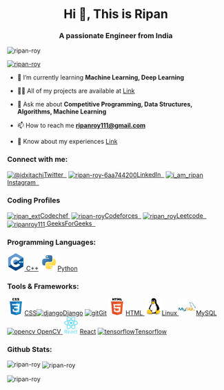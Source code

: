 <h1 align="center">Hi 👋, This is Ripan</h1>
<h3 align="center">A passionate Engineer from India</h3>

<p align="left"> <img src="https://komarev.com/ghpvc/?username=ripan-roy&label=Profile%20views&color=0e75b6&style=flat" alt="ripan-roy" /> </p>

<p align="left"> <a href="https://github.com/ryo-ma/github-profile-trophy"><img src="https://github-profile-trophy.vercel.app/?username=ripan-roy" alt="ripan-roy" /></a> </p>

<!-- <p align="left"> <a href="https://twitter.com/IDxItachi?t=pjiPCDcqOHjPzsWEL-mNQg&s=09" target="blank"><img src="https://img.shields.io/twitter/follow/IDxItachi?logo=twitter&style=for-the-badge" alt="Ripan Roy" /></a> </p> -->

- 🌱 I’m currently learning **Machine Learning, Deep Learning**

- 👨‍💻 All of my projects are available at [Link](https://ripan.dev)

- 💬 Ask me about **Competitive Programming, Data Structures, Algorithms, Machine Learning**

- 📫 How to reach me **ripanroy111@gmail.com**

- 📄 Know about my experiences [Link](https://drive.google.com/file/d/1cfovKthwL2rMtzsaMPJr7DiJOq_r9qwG/view?usp=sharing)



<!-- Socials -->
<h3>Connect with me:</h3>
<p align="left">
<a href="https://twitter.com/@idxitachi" target="blank"><img align="center" src="https://raw.githubusercontent.com/rahuldkjain/github-profile-readme-generator/master/src/images/icons/Social/twitter.svg" alt="@idxitachi" height="30" width="40" />Twitter &nbsp</a>
<a href="https://linkedin.com/in/ripan-roy-6aa744200" target="blank"><img align="center" src="https://raw.githubusercontent.com/rahuldkjain/github-profile-readme-generator/master/src/images/icons/Social/linked-in-alt.svg" alt="ripan-roy-6aa744200" height="30" width="40" />LinkedIn &nbsp</a>
<a href="https://instagram.com/i_am_ripan" target="blank"><img align="center" src="https://raw.githubusercontent.com/rahuldkjain/github-profile-readme-generator/master/src/images/icons/Social/instagram.svg" alt="i_am_ripan" height="30" width="40" />Instagram &nbsp</a>
</p>

<!-- Coding Profiles -->  
<h3 align="left">Coding Profiles</h3>
<p align="left">
<a href="https://www.codechef.com/users/ripan_ext" target="blank"><img align="center" src="https://cdn.jsdelivr.net/npm/simple-icons@3.1.0/icons/codechef.svg" alt="ripan_ext" height="30" width="40" /><span>Codechef</span>&nbsp</a>   
<a href="https://codeforces.com/profile/ripan-roy" target="blank"><img align="center" src="https://raw.githubusercontent.com/rahuldkjain/github-profile-readme-generator/master/src/images/icons/Social/codeforces.svg" alt="ripan-roy" height="30" width="40" />Codeforces &nbsp</a>
<a href="https://www.leetcode.com/ripan_roy" target="blank"><img align="center" src="https://raw.githubusercontent.com/rahuldkjain/github-profile-readme-generator/master/src/images/icons/Social/leet-code.svg" alt="ripan_roy" height="30" width="40" />Leetcode &nbsp</a> 
<a href="https://auth.geeksforgeeks.org/user/ripanroy111" target="blank"><img align="center" src="https://raw.githubusercontent.com/rahuldkjain/github-profile-readme-generator/master/src/images/icons/Social/geeks-for-geeks.svg" alt="ripanroy111" height="30" width="40" /> GeeksForGeeks &nbsp</a>
</p>

<!-- Languages -->

<h3 align="left">Programming Languages:</h3>
<p align="left"><a href="https://www.w3schools.com/cpp/" target="_blank" rel="noreferrer"> <img src="https://raw.githubusercontent.com/devicons/devicon/master/icons/cplusplus/cplusplus-original.svg" alt="cplusplus" width="40" height="40"/> C++</a> <a href="https://www.python.org" target="_blank" rel="noreferrer"> <img src="https://raw.githubusercontent.com/devicons/devicon/master/icons/python/python-original.svg" alt="python" width="40" height="40"/><span >Python</span></a>
</p>
<h3 align="left">Tools & Frameworks:</h3>
<p>
<a href="https://www.w3schools.com/css/" target="_blank" rel="noreferrer"> <img src="https://raw.githubusercontent.com/devicons/devicon/master/icons/css3/css3-original-wordmark.svg" alt="css3" width="40" height="40"/>CSS</a><a href="https://www.djangoproject.com/" target="_blank" rel="noreferrer"><img src="https://cdn.worldvectorlogo.com/logos/django.svg" alt="django" width="40" height="40"/>Django</a> <a href="https://git-scm.com/" target="_blank" rel="noreferrer"> <img src="https://www.vectorlogo.zone/logos/git-scm/git-scm-icon.svg" alt="git" width="40" height="40"/>Git</a> <a href="https://www.w3.org/html/" target="_blank" rel="noreferrer"> <img src="https://raw.githubusercontent.com/devicons/devicon/master/icons/html5/html5-original-wordmark.svg" alt="html5" width="40" height="40"/>HTML</a><a href="https://www.linux.org/" target="_blank" rel="noreferrer"> <img src="https://raw.githubusercontent.com/devicons/devicon/master/icons/linux/linux-original.svg" alt="linux" width="40" height="40"/>Linux</a><a href="https://www.mysql.com/" target="_blank" rel="noreferrer"> <img src="https://raw.githubusercontent.com/devicons/devicon/master/icons/mysql/mysql-original-wordmark.svg" alt="mysql" width="40" height="40"/>MySQL</a><a href="https://opencv.org/" target="_blank" rel="noreferrer"> <img src="https://www.vectorlogo.zone/logos/opencv/opencv-icon.svg" alt="opencv" width="40" height="40"/> OpenCV</a><a href="https://reactjs.org/" target="_blank" rel="noreferrer"> <img src="https://raw.githubusercontent.com/devicons/devicon/master/icons/react/react-original-wordmark.svg" alt="react" width="40" height="40"/>React</a> <a href="https://www.tensorflow.org" target="_blank" rel="noreferrer"> <img src="https://www.vectorlogo.zone/logos/tensorflow/tensorflow-icon.svg" alt="tensorflow" width="40" height="40"/>Tensorflow</a> 
</p>

<!-- Github Stats -->
<h3>Github Stats:</h3>
<p><img align="left" src="https://github-readme-stats.vercel.app/api/top-langs?username=ripan-roy&show_icons=true&theme=merko&locale=en&layout=compact" alt="ripan-roy" /></p>

<p>&nbsp;<img align="center" src="https://github-readme-stats.vercel.app/api?username=ripan-roy&show_icons=true&locale=en" alt="ripan-roy" /></p>

<p><img align="center" src="https://github-readme-streak-stats.herokuapp.com/?user=ripan-roy&" alt="ripan-roy" /></p>
